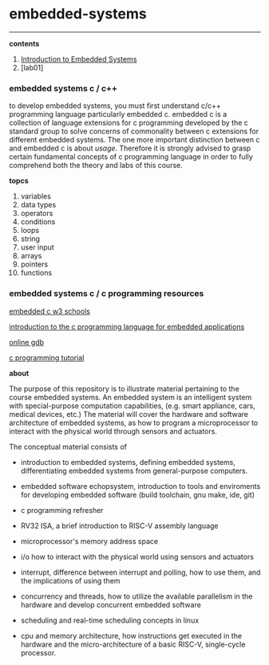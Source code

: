 # embedded-systems
------------------------------------------------------------

**contents**

1.  [Introduction to Embedded Systems](./course/01-introduction-to-embedded-systems.md)
2.  [lab01]

### embedded systems c / c++

to develop embedded systems, you must first understand c/c++ programming language particularly embedded c.  embedded c is a collection of language extensions for c programming developed by the c standard group to solve concerns of commonality between c extensions for different embedded systems.  The one more important distinction between c and embedded c is about _usage_.  Therefore it is strongly advised to grasp certain fundamental concepts of c programming language in order to fully comprehend both the theory and labs of this course.

**topcs**
1.  variables
2.  data types
3.  operators
4.  conditions
5.  loops
6.  string
7.  user input
8.  arrays
9.  pointers
10. functions


### embedded systems c / c programming resources

[embedded c w3 schools](https://www.w3schools.com/c/index.php)

[introduction to the c programming language for embedded applications](https://www.allaboutcircuits.com/technical-articles/introduction-to-the-c-programming-language-for-embedded-applications/)

[online gdb](https://www.onlinegdb.com/online_c_compiler)

[c programming tutorial](https://www.youtube.com/watch?v=KJgsSFOSQv0)

**about**

The purpose of this repository is to illustrate material pertaining to the course embedded systems.  An embedded system is an intelligent system with special-purpose computation capabilities, (e.g. smart appliance, cars, medical devices, etc.)  The material will cover the hardware and software architecture of embedded systems, as how to program a microprocessor to interact with the physical world through sensors and actuators.

The conceptual material consists of

- introduction to embedded systems, defining embedded systems, differentiating embedded systems from general-purpose computers.

- embedded software echopsystem, introduction to tools and enviroments for developing embedded software (build toolchain, gnu make, ide, git)

- c programming refresher

- RV32 ISA, a brief introduction to RISC-V assembly language

- microprocessor's memory address space

- i/o how to interact with the physical world using sensors and actuators

- interrupt, difference between interrupt and polling, how to use them, and the implications of using them

- concurrency and threads, how to utilize the available parallelism in the hardware and develop concurrent embedded software

- scheduling and real-time scheduling concepts in linux

- cpu and memory architecture, how instructions get executed in the hardware and the micro-architecture of a basic RISC-V, single-cycle processor.
